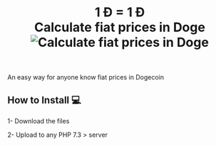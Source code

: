 <h1 align="center">
1 Ð = 1 Ð
<br>
Calculate fiat prices in Doge
<br>
<img src="https://what-is-dogecoin.com/1doge=1doge/img/1doge=1doge_bg.png"" alt="Calculate fiat prices in Doge" />
<br><br>
</h1>

An easy way for anyone know fiat prices in Dogecoin

## How to Install 💻

1- Download the files

2- Upload to any PHP 7.3 > server
